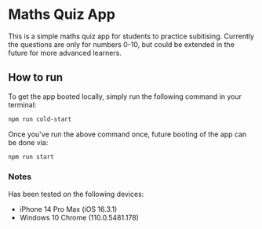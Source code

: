 # Maths Quiz App

This is a simple maths quiz app for students to practice subitising. Currently the questions are only for numbers 0-10, but could be extended in the future for more advanced learners.

## How to run

To get the app booted locally, simply run the following command in your terminal:

```bash
npm run cold-start
```

Once you've run the above command once, future booting of the app can be done via:

```bash
npm run start
```

### Notes
Has been tested on the following devices:
- iPhone 14 Pro Max (iOS 16.3.1)
- Windows 10 Chrome (110.0.5481.178)